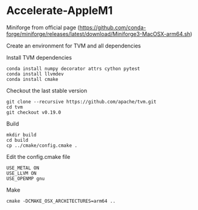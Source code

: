 # Accelerate-AppleM1

Miniforge from official page (https://github.com/conda-forge/miniforge/releases/latest/download/Miniforge3-MacOSX-arm64.sh)

Create an environment for TVM and all dependencies

Install TVM dependencies
```
conda install numpy decorator attrs cython pytest
conda install llvmdev
conda install cmake
```
Checkout the last stable version
```
git clone --recursive https://github.com/apache/tvm.git
cd tvm
git checkout v0.19.0
```
Build
```
mkdir build
cd build
cp ../cmake/config.cmake .
```
Edit the config.cmake file
```
USE_METAL ON
USE_LLVM ON
USE_OPENMP gnu
```
Make
```
cmake -DCMAKE_OSX_ARCHITECTURES=arm64 ..
```
